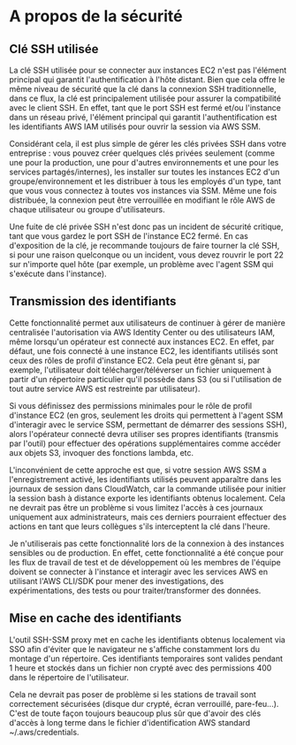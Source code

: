 # A propos de la sécurité

## Clé SSH utilisée
La clé SSH utilisée pour se connecter aux instances EC2 n'est pas l'élément principal qui garantit l'authentification à l'hôte distant. Bien que cela offre le même niveau de sécurité que la clé dans la connexion SSH traditionnelle, dans ce flux, la clé est principalement utilisée pour assurer la compatibilité avec le client SSH. En effet, tant que le port SSH est fermé et/ou l'instance dans un réseau privé, l'élément principal qui garantit l'authentification est les identifiants AWS IAM utilisés pour ouvrir la session via AWS SSM.

Considérant cela, il est plus simple de gérer les clés privées SSH dans votre entreprise : vous pouvez créer quelques clés privées seulement (comme une pour la production, une pour d'autres environnements et une pour les services partagés/internes), les installer sur toutes les instances EC2 d'un groupe/environnement et les distribuer à tous les employés d'un type, tant que vous vous connectez à toutes vos instances via SSM. Même une fois distribuée, la connexion peut être verrouillée en modifiant le rôle AWS de chaque utilisateur ou groupe d'utilisateurs.

Une fuite de clé privée SSH n'est donc pas un incident de sécurité critique, tant que vous gardez le port SSH de l'instance EC2 fermé. En cas d'exposition de la clé, je recommande toujours de faire tourner la clé SSH, si pour une raison quelconque ou un incident, vous devez rouvrir le port 22 sur n'importe quel hôte (par exemple, un problème avec l'agent SSM qui s'exécute dans l'instance).

## Transmission des identifiants
Cette fonctionnalité permet aux utilisateurs de continuer à gérer de manière centralisée l'autorisation via AWS Identity Center ou des utilisateurs IAM, même lorsqu'un opérateur est connecté aux instances EC2. En effet, par défaut, une fois connecté à une instance EC2, les identifiants utilisés sont ceux des rôles de profil d'instance EC2. Cela peut être gênant si, par exemple, l'utilisateur doit télécharger/téléverser un fichier uniquement à partir d'un répertoire particulier qu'il possède dans S3 (ou si l'utilisation de tout autre service AWS est restreinte par utilisateur).

Si vous définissez des permissions minimales pour le rôle de profil d'instance EC2 (en gros, seulement les droits qui permettent à l'agent SSM d'interagir avec le service SSM, permettant de démarrer des sessions SSH), alors l'opérateur connecté devra utiliser ses propres identifiants (transmis par l'outil) pour effectuer des opérations supplémentaires comme accéder aux objets S3, invoquer des fonctions lambda, etc.

L'inconvénient de cette approche est que, si votre session AWS SSM a l'enregistrement activé, les identifiants utilisés peuvent apparaître dans les journaux de session dans CloudWatch, car la commande utilisée pour initier la session bash à distance exporte les identifiants obtenus localement. Cela ne devrait pas être un problème si vous limitez l'accès à ces journaux uniquement aux administrateurs, mais ces derniers pourraient effectuer des actions en tant que leurs collègues s'ils interceptent la clé dans l'heure.

Je n'utiliserais pas cette fonctionnalité lors de la connexion à des instances sensibles ou de production. En effet, cette fonctionnalité a été conçue pour les flux de travail de test et de développement où les membres de l'équipe doivent se connecter à l'instance et interagir avec les services AWS en utilisant l'AWS CLI/SDK pour mener des investigations, des expérimentations, des tests ou pour traiter/transformer des données.

## Mise en cache des identifiants
L'outil SSH-SSM proxy met en cache les identifiants obtenus localement via SSO afin d'éviter que le navigateur ne s'affiche constamment lors du montage d'un répertoire. Ces identifiants temporaires sont valides pendant 1 heure et stockés dans un fichier non crypté avec des permissions 400 dans le répertoire de l'utilisateur.

Cela ne devrait pas poser de problème si les stations de travail sont correctement sécurisées (disque dur crypté, écran verrouillé, pare-feu...). C'est de toute façon toujours beaucoup plus sûr que d'avoir des clés d'accès à long terme dans le fichier d'identification AWS standard ~/.aws/credentials.